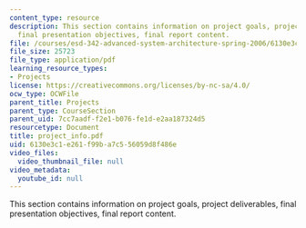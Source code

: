 ```yaml
---
content_type: resource
description: This section contains information on project goals, project deliverables,
  final presentation objectives, final report content.
file: /courses/esd-342-advanced-system-architecture-spring-2006/6130e3c1e261f99ba7c556059d8f486e_project_info.pdf
file_size: 25723
file_type: application/pdf
learning_resource_types:
- Projects
license: https://creativecommons.org/licenses/by-nc-sa/4.0/
ocw_type: OCWFile
parent_title: Projects
parent_type: CourseSection
parent_uid: 7cc7aadf-f2e1-b076-fe1d-e2aa187324d5
resourcetype: Document
title: project_info.pdf
uid: 6130e3c1-e261-f99b-a7c5-56059d8f486e
video_files:
  video_thumbnail_file: null
video_metadata:
  youtube_id: null
---
```

This section contains information on project goals, project deliverables, final presentation objectives, final report content.